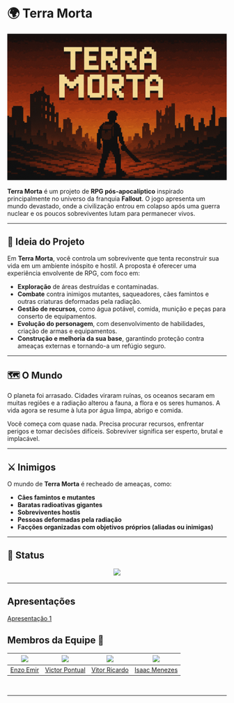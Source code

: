 # 🌍 Terra Morta

![](./docs/assets/Logo_Terra_Morta.png)

**Terra Morta** é um projeto de **RPG pós-apocalíptico** inspirado principalmente no universo da franquia **Fallout**. O jogo apresenta um mundo devastado, onde a civilização entrou em colapso após uma guerra nuclear e os poucos sobreviventes lutam para permanecer vivos.

---

## 🧠 Ideia do Projeto

Em **Terra Morta**, você controla um sobrevivente que tenta reconstruir sua vida em um ambiente inóspito e hostil. A proposta é oferecer uma experiência envolvente de RPG, com foco em:

- **Exploração** de áreas destruídas e contaminadas.
- **Combate** contra inimigos mutantes, saqueadores, cães famintos e outras criaturas deformadas pela radiação.
- **Gestão de recursos**, como água potável, comida, munição e peças para conserto de equipamentos.
- **Evolução do personagem**, com desenvolvimento de habilidades, criação de armas e equipamentos.
- **Construção e melhoria da sua base**, garantindo proteção contra ameaças externas e tornando-a um refúgio seguro.

---

## 🗺️ O Mundo

O planeta foi arrasado. Cidades viraram ruínas, os oceanos secaram em muitas regiões e a radiação alterou a fauna, a flora e os seres humanos. A vida agora se resume à luta por água limpa, abrigo e comida.

Você começa com quase nada. Precisa procurar recursos, enfrentar perigos e tomar decisões difíceis. Sobreviver significa ser esperto, brutal e implacável.

---

## ⚔️ Inimigos

O mundo de **Terra Morta** é recheado de ameaças, como:

- **Cães famintos e mutantes**
- **Baratas radioativas gigantes**
- **Sobreviventes hostis**
- **Pessoas deformadas pela radiação**
- **Facções organizadas com objetivos próprios (aliadas ou inimigas)**

---

## 🔧 Status

<p align="center">
    <img src="http://img.shields.io/static/v1?label=STATUS&message=EM%20DESENVOLVIMENTO&color=RED&style=for-the-badge"/>
    
</p>

---
## Apresentações

<a href="https://youtu.be/0W0nQhkjLXs">Apresentação 1</a> <br>
## Membros da Equipe 👥

| [![](https://avatars.githubusercontent.com/EnzoEmir)](https://github.com/EnzoEmir) | [![](https://avatars.githubusercontent.com/VictorPontual)](https://github.com/VictorPontual) | [![](https://avatars.githubusercontent.com/Vitor-Ricardo-MS)](https://github.com/Vitor-Ricardo-MS) | [![](https://avatars.githubusercontent.com/IsaacMPereira)](https://github.com/IsaacMPereira) |
|:-:|:-:|:-:|:-:|
| [Enzo Emir](https://github.com/EnzoEmir) | [Victor Pontual](https://github.com/VictorPontual) | [Vitor Ricardo](https://github.com/Vitor-Ricardo-MS) | [Isaac Menezes](https://github.com/IsaacMPereira) |


<br>

---
